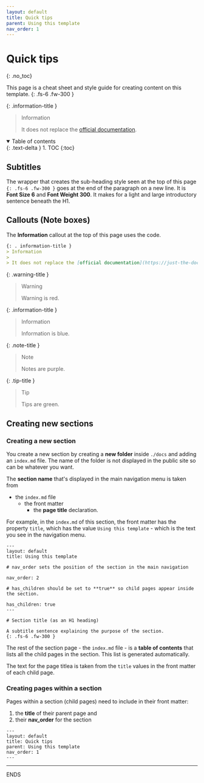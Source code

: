```yaml
---
layout: default
title: Quick tips
parent: Using this template
nav_order: 1
---
```


# Quick tips
{: .no_toc}

This page is a cheat sheet and style guide for creating content on this template.
{: .fs-6 .fw-300 }  
  

{: .information-title }
> Information
>
> It does not replace the [official documentation](https://just-the-docs.github.io/just-the-docs/).  
  

<details open markdown="block">
  <summary>
    Table of contents
  </summary>
  {: .text-delta }
1. TOC
{:toc}
</details>

## Subtitles
The wrapper that creates the sub-heading style seen at the top of this page `{: .fs-6 .fw-300 }` goes at the end of the paragraph on a new line. It is **Font Size 6** and **Font Weight 300**. It makes for a light and large introductory sentence beneath the H1.
 
## Callouts (Note boxes)

 The **Information** callout at the top of this page uses the code.

  ```md
 {: . information-title }
> Information
>
> It does not replace the [official documentation](https://just-the-docs.github.io/just-the-docs/).  
```

{: .warning-title }
> Warning
>
> Warning is red.

{: .information-title }
> Information
>
> Information is blue. 

{: .note-title }
> Note
>
> Notes are purple.

{: .tip-title }
> Tip
>
> Tips are green. 

## Creating new sections

### Creating a new section
You create a new section by creating a **new folder** inside `./docs` and adding an `index.md` file. The name of the folder is not displayed in the public site so can be whatever you want.  

The **section name** that's displayed in the main navigation menu is taken from 
- the `index.md` file
   - the front matter
      - the **page title** declaration.  

For example, in the `index.md` of this section, the front matter has the property `title`, which has the value `Using this template` - which is the text you see in the navigation menu.

```
---
layout: default
title: Using this template

# nav_order sets the position of the section in the main navigation

nav_order: 2

# has_children should be set to **true** so child pages appear inside the section.

has_children: true 
---

# Section title (as an H1 heading)

A subtitle sentence explaining the purpose of the section.
{: .fs-6 .fw-300 }
```


The rest of the section page - the `index.md` file -  is a **table of contents** that lists all the child pages in the section. This list is generated automatically.

The text for the page titlea is taken from the `title` values in the front matter of each child page. 

### Creating pages within a section
Pages within a section (child pages) need to include in their front matter: 

1. the **title** of their parent page and 
2. their **nav_order** for the section

```
---
layout: default
title: Quick tips
parent: Using this template
nav_order: 1 
---
```

---
ENDS
